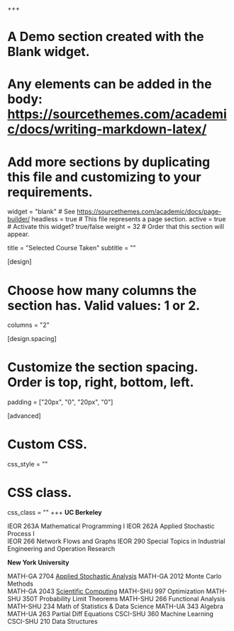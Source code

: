 +++
# A Demo section created with the Blank widget.
# Any elements can be added in the body: https://sourcethemes.com/academic/docs/writing-markdown-latex/
# Add more sections by duplicating this file and customizing to your requirements.

widget = "blank"  # See https://sourcethemes.com/academic/docs/page-builder/
headless = true  # This file represents a page section.
active = true  # Activate this widget? true/false
weight = 32  # Order that this section will appear.

title = "Selected Course Taken"
subtitle = ""

[design]
  # Choose how many columns the section has. Valid values: 1 or 2.
  columns = "2"

[design.spacing]
  # Customize the section spacing. Order is top, right, bottom, left.
  padding = ["20px", "0", "20px", "0"]

[advanced]
 # Custom CSS. 
 css_style = ""
 
 # CSS class.
 css_class = ""
+++
**UC Berkeley**

IEOR 263A  Mathematical Programming I
IEOR 262A  Applied Stochastic Process I    
IEOR 266     Network Flows and Graphs
IEOR 290     Special Topics in Industrial Engineering and Operation Research

**New York University**

MATH-GA 2704   [Applied Stochastic Analysis](https://cims.nyu.edu/~holmes/teaching/asa2019.html)
MATH-GA 2012   Monte Carlo Methods    
MATH-GA 2043   [Scientific Computing](https://www.math.nyu.edu/faculty/goodman/teaching/ScientificComputing2018/ScientificComputing.html)
MATH-SHU 997   Optimization
MATH-SHU 350T Probability Limit Theorems
MATH-SHU 266   Functional Analysis 
MATH-SHU 234   Math of Statistics & Data Science
MATH-UA    343   Algebra
MATH-UA    263   Partial Diff Equations
CSCI-SHU  360  Machine Learning
CSCI-SHU  210  Data Structures
